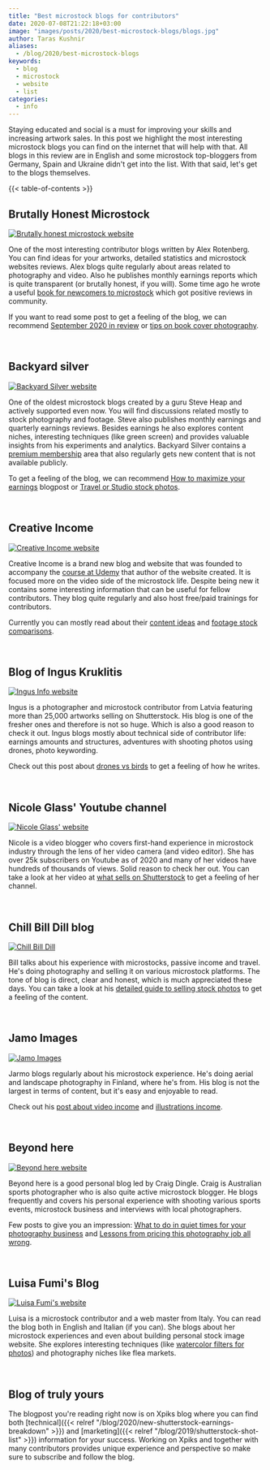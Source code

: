 ```yaml
---
title: "Best microstock blogs for contributors"
date: 2020-07-08T21:22:18+03:00
image: "images/posts/2020/best-microstock-blogs/blogs.jpg"
author: Taras Kushnir
aliases:
  - /blog/2020/best-microstock-blogs
keywords:
  - blog
  - microstock
  - website
  - list
categories:
  - info
---
```


Staying educated and social is a must for improving your skills and increasing artwork sales. In this post we highlight the most interesting microstock blogs you can find on the internet that will help with that. All blogs in this review are in English and some microstock top-bloggers from Germany, Spain and Ukraine didn't get into the list. With that said, let's get to the blogs themselves.

{{< table-of-contents >}}

## Brutally Honest Microstock

[![Brutally honest microstock website](/images/posts/2020/best-microstock-blogs/brutally-honest-microstock.jpg)](https://brutallyhonestmicrostock.com/)

One of the most interesting contributor blogs written by Alex Rotenberg. You can find ideas for your artworks, detailed statistics and microstock websites reviews. Alex blogs quite regularly about areas related to photography and video. Also he publishes monthly earnings reports which is quite transparent (or brutally honest, if you will). Some time ago he wrote a useful [book for newcomers to microstock](https://brutallyhonestmicrostock.com/2017/06/04/new-guide-for-beginners-brutally-honest-guide-to-microstock-photography/) which got positive reviews in community.

If you want to read some post to get a feeling of the blog, we can recommend [September 2020 in review](https://brutallyhonestmicrostock.com/2020/09/30/september-2020-brutally-honest-earnings-report/) or [tips on book cover photography](https://brutallyhonestmicrostock.com/2019/08/06/7-tips-on-getting-started-in-book-cover-photography/).

&nbsp;

## Backyard silver

[![Backyard Silver website](/images/posts/2020/best-microstock-blogs/backyard-silver.jpg)](https://backyardsilver.com/)

One of the oldest microstock blogs created by a guru Steve Heap and actively supported even now. You will find discussions related mostly to stock photography and footage. Steve also publishes monthly earnings and quarterly earnings reviews. Besides earnings he also explores content niches, interesting techniques (like green screen) and provides valuable insights from his experiments and analytics. Backyard Silver contains a [premium membership](https://backyardsilver.com/category/premium/) area that also regularly gets new content that is not available publicly.

To get a feeling of the blog, we can recommend [How to maximize your earnings](https://backyardsilver.com/how-to-maximize-your-earnings/) blogpost or [Travel or Studio stock photos](https://backyardsilver.com/travel-or-studio-stock-photos/).

&nbsp;

## Creative Income

[![Creative Income website](/images/posts/2020/best-microstock-blogs/creative-income.jpg)](https://creativeinco.me/)

Creative Income is a brand new blog and website that was founded to accompany the [course at Udemy](https://www.udemy.com/course/stockcreators/) that author of the website created. It is focused more on the video side of the microstock life. Despite being new it contains some interesting information that can be useful for fellow contributors. They blog quite regularly and also host free/paid trainings for contributors.

Currently you can mostly read about their [content ideas](https://creativeinco.me/september2019/) and [footage stock comparisons](https://creativeinco.me/unlimited-footage/).

&nbsp;

## Blog of Ingus Kruklitis

[![Ingus Info website](/images/posts/2020/best-microstock-blogs/ingus-info.jpg)](http://ingus.info/)

Ingus is a photographer and microstock contributor from Latvia featuring more than 25,000 artworks selling on Shutterstock. His blog is one of the fresher ones and therefore is not so huge. Which is also a good reason to check it out. Ingus blogs mostly about technical side of contributor life: earnings amounts and structures, adventures with shooting photos using drones, photo keywording.

Check out this post about [drones vs birds](http://ingus.info/story-blog/drones-vs-birds) to get a feeling of how he writes.

&nbsp;

## Nicole Glass' Youtube channel

[![Nicole Glass' website](/images/posts/2020/best-microstock-blogs/nicole-glass.jpg)](
https://www.youtube.com/user/nicoleglass01)

Nicole is a video blogger who covers first-hand experience in microstock industry through the lens of her video camera (and video editor). She has over 25k subscribers on Youtube as of 2020 and many of her videos have hundreds of thousands of views. Solid reason to check her out. You can take a look at her video at [what sells on Shutterstock](https://www.youtube.com/watch?v=xGVaQohb1b0) to get a feeling of her channel.

&nbsp;

## Chill Bill Dill blog

[![Chill Bill Dill](/images/posts/2020/best-microstock-blogs/chillbilldill.png)](https://chillbilldill.com/)

Bill talks about his experience with microstocks, passive income and travel. He's doing photography and selling it on various microstock platforms. The tone of blog is direct, clear and honest, which is much appreciated these days. You can take a look at his [detailed guide to selling stock photos](https://chillbilldill.com/detailed-guide-to-selling-stock-photos/) to get a feeling of the content.

&nbsp;

## Jamo Images

[![Jamo Images](/images/posts/2020/best-microstock-blogs/jamoimages.jpg)](http://jamoimages.com/)

Jarmo blogs regularly about his microstock experience. He's doing aerial and landscape photography in Finland, where he's from. His blog is not the largest in terms of content, but it's easy and enjoyable to read.

Check out his [post about video income](https://jamoimages.com/how-to-make-money-from-videos/) and [illustrations income](https://jamoimages.com/passive-income-from-selling-stock-illustrations/).

&nbsp;

## Beyond here

[![Beyond here website](/images/posts/2020/best-microstock-blogs/beyond-here.png)](https://www.beyondhere.com.au/)

Beyond here is a good personal blog led by Craig Dingle. Craig is Australian sports photographer who is also quite active microstock blogger. He blogs frequently and covers his personal experience with shooting various sports events, microstock business and interviews with local photographers.

Few posts to give you an impression: [What to do in quiet times for your photography business](https://www.beyondhere.com.au/2019/01/what-to-do-in-quiet-times-for-your-photography-business/) and [Lessons from pricing this photography job all wrong](https://www.beyondhere.com.au/2020/02/lessons-from-pricing-this-photography-job-all-wrong/).

&nbsp;

## Luisa Fumi's Blog

[![Luisa Fumi's website](/images/posts/2020/best-microstock-blogs/luisa-fumi.jpg)](https://luisafumi.com/blog/)

Luisa is a microstock contributor and a web master from Italy. You can read the blog both in English and Italian (if you can). She blogs about her microstock experiences and even about building personal stock image website. She explores interesting techniques (like [watercolor filters for photos](https://luisafumi.com/blog/2018/03/05/digital-art-with-watercolor-filters/)) and photography niches like flea markets.

&nbsp;

## Blog of truly yours

The blogpost you're reading right now is on Xpiks blog where you can find both [technical]({{< relref "/blog/2020/new-shutterstock-earnings-breakdown" >}}) and [marketing]({{< relref "/blog/2019/shutterstock-shot-list" >}}) information for your success. Working on Xpiks and together with many contributors provides unique experience and perspective so make sure to subscribe and follow the blog.

